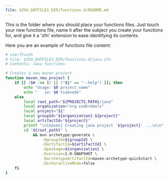 ```yaml
---
file: $ZSH_DOTFILES_DIR/functions.d/README.md
---
```


This is the folder where you should place your functions files.
Just touch your new functions file, name it after the subject you create your functions for,
and give it a 'zfn' extension to ease identifying its contents.

Here you are an example of functions file content:

```sh
# vim:ft=zsh
# File: $ZSH_DOTFILES_DIR/functions.d/java.zfn
# Contents: Java functions

# Creates a new maven project
function maven_new_project {
	if [[ ($# -ne 1) || ("$1" == "--help") ]]; then
		echo "Usage: $0 project_name"
		echo "   ie: $0 tsaenode"
	else
		local root_path="${PROJECTS_PATH}/java"
		local organization="org.coderebels"
		local project="$1"
		local groupId="${organization}.${project}"
		local artifactId="${project}"
		printf "\n[maven] Creating java project '${project}' ...\n\n"
		cd "${root_path}" \
			&& mvn archetype:generate \
				-DgroupId=${groupId} \
				-DartifactId=${artifactId} \
				-Dpackage=${organization} \
				-Dversion=1.0-SNAPSHOT \
				-DarchetypeArtifactId=maven-archetype-quickstart \
				-DinteractiveMode=false
	fi
}
```
